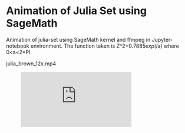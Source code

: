 # Animation of Julia Set using SageMath

Animation of julia-set using SageMath kernel and ffmpeg in Jupyter-notebook environment.
The function taken is Z^2+0.7885*exp(I*a)
where 0<a<2*PI 


julia_brown_12x.mp4

<!-- blank line -->
<figure class="video_container">
  <iframe src="https://www.youtube.com/embed/enMumwvLAug" frameborder="0" allowfullscreen="true"> </iframe>
</figure>
<!-- blank line -->
